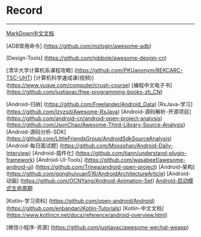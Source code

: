 # Record
------------
[MarkDown中文文档](http://www.markdown.cn/)

[ADB常用命令]
(https://github.com/mzlogin/awesome-adb)


[Design-Tools]
(https://github.com/jobbole/awesome-design-cn)

[清华大学计算机系课程攻略]
(https://github.com/PKUanonym/REKCARC-TSC-UHT)
[计算机科学速成课(视频)]
(https://www.yuque.com/computer/crush-course)
[编程中文电子书]
(https://github.com/justjavac/free-programming-books-zh_CN)

[Android-归纳]
(https://github.com/Freelander/Android_Data)
[RxJava-学习]
(https://github.com/lzyzsd/Awesome-RxJava)
[Android-源码解析-开源项目]
(https://github.com/android-cn/android-open-project-analysis)
(https://github.com/JsonChao/Awesome-Third-Library-Source-Analysis)
[Android-源码分析-SDK]
(https://github.com/LittleFriendsGroup/AndroidSdkSourceAnalysis)
[Android-每日面试题]
(https://github.com/Moosphan/Android-Daily-Interview)
[Android-插件化]
(https://github.com/tiann/understand-plugin-framework)
[Android-UI-Tools]
(https://github.com/wasabeef/awesome-android-ui)
(https://github.com/Trinea/android-open-project)
[Android-架构]
(https://github.com/gonghuiyuan516/AndroidArchitectureArticle)
[Android-动画]
(https://github.com/OCNYang/Android-Animation-Set)
[Android-启动模式生命周期](https://github.com/qinf1996/record/blob/master/Activity%E5%90%AF%E5%8A%A8%E6%A8%A1%E5%BC%8F/Activity%E5%90%AF%E5%8A%A8%E6%A8%A1%E5%BC%8F.md)

[Kotlin-学习资料]
(https://github.com/open-android/Android)
(https://github.com/enbandari/Kotlin-Tutorials)
[Kotlin-中文文档]
(https://www.kotlincn.net/docs/reference/android-overview.html)

[微信小程序-资源]
(https://github.com/justjavac/awesome-wechat-weapp)
